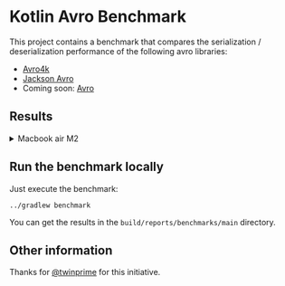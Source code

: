 # Kotlin Avro Benchmark

This project contains a benchmark that compares the serialization / deserialization performance of the following avro libraries:

- [Avro4k](https://github.com/avro-kotlin/avro4k/)
- [Jackson Avro](https://github.com/FasterXML/jackson-dataformats-binary/tree/master/avro)
- Coming soon: [Avro](https://avro.apache.org/)

## Results

<details>
<summary>Macbook air M2</summary>

```
Benchmark                           Mode  Cnt       Score   Error  Units
Avro4kClientsBenchmark.read        thrpt    2  439983.130          ops/s
Avro4kClientsBenchmark.write       thrpt    2  474453.236          ops/s
JacksonAvroClientsBenchmark.read   thrpt    2  577757.798          ops/s
JacksonAvroClientsBenchmark.write  thrpt    2  649982.820          ops/s
```

For the moment, Jackson Avro is faster than Avro4k because Avro4k is still not doing direct encoding so there is an intermediate generic data step.

</details>

## Run the benchmark locally

Just execute the benchmark:

```shell
../gradlew benchmark
```

You can get the results in the `build/reports/benchmarks/main` directory.

## Other information

Thanks for [@twinprime](https://github.com/twinprime) for this initiative.
